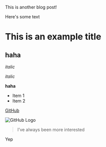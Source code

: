[category]: <> (General)
[date]: <> (2010/09/01)
[title]: <> (Goodbye world)

This is another blog post!

Here's some text

# This is an example title

## haha

*italic*

_italic_

**haha**

 * Item 1
 * Item 2


[GitHub](http://github.com)

![GitHub Logo](/images/logo.png)

> I’ve always been more interested


Yep